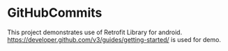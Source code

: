 # GitHubCommits

This project demonstrates use of Retrofit Library for android.
https://developer.github.com/v3/guides/getting-started/ is used for demo.
